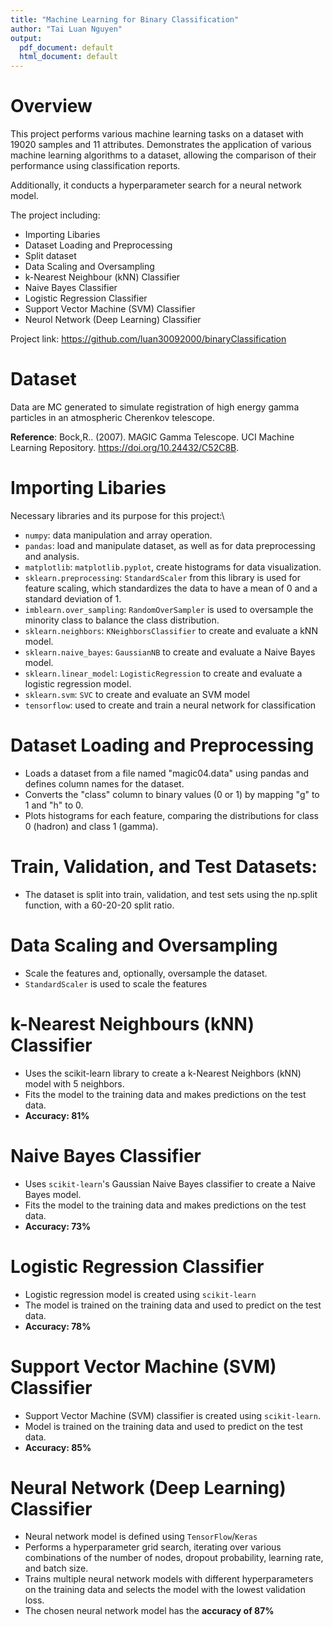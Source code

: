 ```yaml
---
title: "Machine Learning for Binary Classification"
author: "Tai Luan Nguyen"
output:
  pdf_document: default
  html_document: default
---
```


# Overview
This project performs various machine learning tasks on a dataset with 19020 samples and 11 attributes. Demonstrates the application of various machine learning algorithms to a dataset, allowing the comparison of their performance using classification reports. 

Additionally, it conducts a hyperparameter search for a neural network model.

The project including:

  - Importing Libaries
  - Dataset Loading and Preprocessing
  - Split dataset
  - Data Scaling and Oversampling
  - k-Nearest Neighbour (kNN) Classifier
  - Naive Bayes Classifier
  - Logistic Regression Classifier
  - Support Vector Machine (SVM) Classifier
  - Neurol Network (Deep Learning) Classifier
  
Project link: https://github.com/luan30092000/binaryClassification

# Dataset
Data are MC generated to simulate registration of high energy gamma particles in an atmospheric Cherenkov telescope.

**Reference**: Bock,R.. (2007). MAGIC Gamma Telescope. UCI Machine Learning Repository. https://doi.org/10.24432/C52C8B.

# Importing Libaries
Necessary libraries and its purpose for this project:\

  - `numpy`: data manipulation and array operation.
  - `pandas`: load and manipulate dataset, as well as for data preprocessing and analysis.
  - `matplotlib`: `matplotlib.pyplot`, create histograms for data visualization.
  - `sklearn.preprocessing`: `StandardScaler` from this library is used for feature scaling, which standardizes the data to have a mean of 0 and a standard deviation of 1.
  - `imblearn.over_sampling`: `RandomOverSampler` is used to oversample the minority class to balance the class distribution.
  - `sklearn.neighbors`: `KNeighborsClassifier` to create and evaluate a kNN model.
  - `sklearn.naive_bayes`: `GaussianNB` to create and evaluate a Naive Bayes model.
  - `sklearn.linear_model`: `LogisticRegression` to create and evaluate a logistic regression model.
  - `sklearn.svm`: `SVC` to create and evaluate an SVM model
  - `tensorflow`: used to create and train a neural network for classification
  
# Dataset Loading and Preprocessing
  - Loads a dataset from a file named "magic04.data" using pandas and defines column names for the dataset.
  - Converts the "class" column to binary values (0 or 1) by mapping "g" to 1 and "h" to 0.
  - Plots histograms for each feature, comparing the distributions for class 0 (hadron) and class 1 (gamma).
  
# Train, Validation, and Test Datasets:
  - The dataset is split into train, validation, and test sets using the np.split function, with a 60-20-20 split ratio.
  
# Data Scaling and Oversampling
  - Scale the features and, optionally, oversample the dataset.
  - `StandardScaler` is used to scale the features
  
# k-Nearest Neighbours (kNN) Classifier
  - Uses the scikit-learn library to create a k-Nearest Neighbors (kNN) model with 5 neighbors.
  - Fits the model to the training data and makes predictions on the test data.
  - **Accuracy: 81%**
  
# Naive Bayes Classifier
  - Uses `scikit-learn`'s Gaussian Naive Bayes classifier to create a Naive Bayes model.
  - Fits the model to the training data and makes predictions on the test data.
  - **Accuracy: 73%**
  
# Logistic Regression Classifier
  - Logistic regression model is created using `scikit-learn`
  - The model is trained on the training data and used to predict on the test data.
  - **Accuracy: 78%**
  
# Support Vector Machine (SVM) Classifier 
  - Support Vector Machine (SVM) classifier is created using `scikit-learn`.
  - Model is trained on the training data and used to predict on the test data.
  - **Accuracy: 85%**
  
# Neural Network (Deep Learning) Classifier
  - Neural network model is defined using `TensorFlow`/`Keras`
  - Performs a hyperparameter grid search, iterating over various combinations of the number of nodes, dropout probability, learning rate, and batch size.
  - Trains multiple neural network models with different hyperparameters on the training data and selects the model with the lowest validation loss.
  - The chosen neural network model has the **accuracy of 87%**